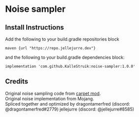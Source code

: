 # Noise sampler
## Install Instructions

Add the following to your build.gradle repositories block
```
maven {url "https://repo.jellejurre.dev"}
```

and the following to your build.gradle dependencies block:
```
implementation 'com.github.KalleStruik:noise-sampler:1.0.0'
```

## Credits
Original noise sampling code from [carpet mod](https://github.com/gnembon/fabric-carpet).  
Original noise implementation from Mojang.  
Spliced together and optimized by dragontamerfred (discord: @dragontamerfred#2779) jellejurre (discord: @jellejurre#8585)
